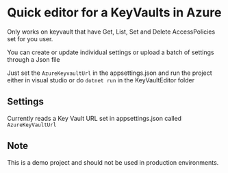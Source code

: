 # Quick editor for a KeyVaults in Azure

Only works on keyvault that have Get, List, Set and Delete AccessPolicies set for you user.

You can create or update individual settings or upload a batch of settings through a Json file

Just set the `AzureKeyvaultUrl` in the appsettings.json and run the project either in visual studio or do `dotnet run` in the KeyVaultEditor folder

## Settings

Currently reads a Key Vault URL set in appsettings.json called `AzureKeyVaultUrl`


## Note

This is a demo project and should not be used in production environments. 
